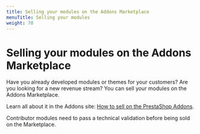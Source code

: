 ```yaml
---
title: Selling your modules on the Addons Marketplace
menuTitle: Selling your modules
weight: 70
---
```


# Selling your modules on the Addons Marketplace

Have you already developed modules or themes for your customers? Are you looking for a new revenue stream? You can sell your modules on the Addons Marketplace.
 
Learn all about it in the Addons site: [How to sell on the PrestaShop Addons](https://addons.prestashop.com/en/content/25-how-to-sell-on-prestashop-addons).

Contributor modules need to pass a technical validation before being sold on the Marketplace.
